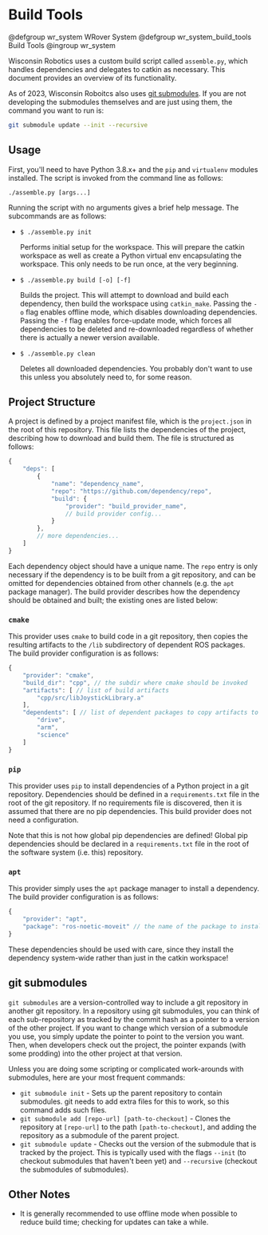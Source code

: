 # Build Tools

@defgroup wr_system WRover System
@defgroup wr_system_build_tools Build Tools
@ingroup wr_system

Wisconsin Robotics uses a custom build script called `assemble.py`, which handles dependencies and delegates to catkin as necessary.
This document provides an overview of its functionality.

As of 2023, Wisconsin Roboitcs also uses [git submodules](#git-submodules).  If you are not developing the submodules themselves and are just using them, the command you want to run is:

```bash
git submodule update --init --recursive
```

## Usage

First, you'll need to have Python 3.8.x+ and the `pip` and `virtualenv` modules installed.
The script is invoked from the command line as follows:

```shell
./assemble.py [args...]
```

Running the script with no arguments gives a brief help message.
The subcommands are as follows:

* `$ ./assemble.py init`

  Performs initial setup for the workspace.
  This will prepare the catkin workspace as well as create a Python virtual env encapsulating the workspace.
  This only needs to be run once, at the very beginning.

* `$ ./assemble.py build [-o] [-f]`

  Builds the project.
  This will attempt to download and build each dependency, then build the workspace using `catkin_make`.
  Passing the `-o` flag enables offline mode, which disables downloading dependencies.
  Passing the `-f` flag enables force-update mode, which forces all dependencies to be deleted and re-downloaded regardless of whether there is actually a newer version available.

* `$ ./assemble.py clean`

  Deletes all downloaded dependencies.
  You probably don't want to use this unless you absolutely need to, for some reason.

## Project Structure

A project is defined by a project manifest file, which is the `project.json` in the root of this repository.
This file lists the dependencies of the project, describing how to download and build them.
The file is structured as follows:

```js
{
    "deps": [
        {
            "name": "dependency_name",
            "repo": "https://github.com/dependency/repo",
            "build": {
                "provider": "build_provider_name",
                // build provider config...
            }
        },
        // more dependencies...
    ]
}
```

Each dependency object should have a unique name.
The `repo` entry is only necessary if the dependency is to be built from a git repository, and can be omitted for dependencies obtained from other channels (e.g. the `apt` package manager).
The build provider describes how the dependency should be obtained and built; the existing ones are listed below:

### `cmake`

This provider uses `cmake` to build code in a git repository, then copies the resulting artifacts to the `/lib` subdirectory of dependent ROS packages.
The build provider configuration is as follows:

```js
{
    "provider": "cmake",
    "build_dir": "cpp", // the subdir where cmake should be invoked
    "artifacts": [ // list of build artifacts
        "cpp/src/libJoystickLibrary.a"
    ],
    "dependents": [ // list of dependent packages to copy artifacts to
        "drive",
        "arm",
        "science"
    ]
}
```

### `pip`

This provider uses `pip` to install dependencies of a Python project in a git repository.
Dependencies should be defined in a `requirements.txt` file in the root of the git repository.
If no requirements file is discovered, then it is assumed that there are no pip dependencies.
This build provider does not need a configuration.

Note that this is not how global pip dependencies are defined!
Global pip dependencies should be declared in a `requirements.txt` file in the root of the software system (i.e. this) repository.

### `apt`

This provider simply uses the `apt` package manager to install a dependency.
The build provider configuration is as follows:

```js
{
    "provider": "apt",
    "package": "ros-noetic-moveit" // the name of the package to install
}
```

These dependencies should be used with care, since they install the dependency system-wide rather than just in the catkin workspace!

## git submodules

`git submodules` are a version-controlled way to include a git repository in another git repository.  In a repository using git submodules, you can think of each sub-repository as tracked by the commit hash as a pointer to a version of the other project.  If you want to change which version of a submodule you use, you simply update the pointer to point to the version you want.  Then, when developers check out the project, the pointer expands (with some prodding) into the other project at that version.

Unless you are doing some scripting or complicated work-arounds with submodules, here are your most frequent commands:

* `git submodule init` - Sets up the parent repository to contain submodules.  git needs to add extra files for this to work, so this command adds such files.
* `git submodule add [repo-url] [path-to-checkout]` - Clones the repository at `[repo-url]` to the path `[path-to-checkout]`, and adding the repository as a submodule of the parent project.
* `git submodule update` - Checks out the version of the submodule that is tracked by the project.  This is typically used with the flags `--init` (to checkout submodules that haven't been yet) and `--recursive` (checkout the submodules of submodules).

## Other Notes

* It is generally recommended to use offline mode when possible to reduce build time; checking for updates can take a while.
